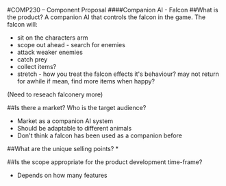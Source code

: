 #COMP230 – Component Proposal 
####Companion AI - Falcon
##What is the product?
A companion AI that controls the falcon in the game. 
The falcon will:
* sit on the characters arm
* scope out ahead - search for enemies
* attack weaker enemies
* catch prey
* collect items?
* stretch - how you treat the falcon effects it's behaviour? may not return for awhile if mean, find more items when happy?

(Need to reseach falconery more)

##Is there a market? Who is the target audience?
* Market as a companion AI system
* Should be adaptable to different animals
* Don't think a falcon has been used as a companion before

##What are the unique selling points?
* 


##Is the scope appropriate for the product development time-frame?
* Depends on how many features
